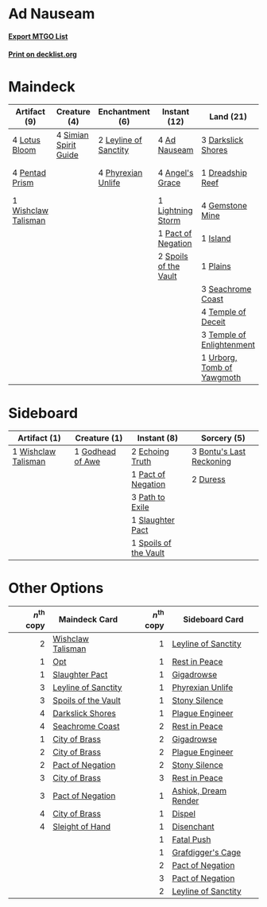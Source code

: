 # Ad Nauseam

#### [Export MTGO List](../collection/Ad%20Nauseam/Ad%20Nauseam.txt)
#### [Print on decklist.org](http://decklist.org/?deckmain=4%09Ad%20Nauseam%0A4%09Angel's%20Grace%0A3%09Darkslick%20Shores%0A1%09Dreadship%20Reef%0A4%09Gemstone%20Mine%0A1%09Island%0A1%09Jace,%20Wielder%20of%20Mysteries%0A2%09Leyline%20of%20Sanctity%0A1%09Lightning%20Storm%0A4%09Lotus%20Bloom%0A1%09Pact%20of%20Negation%0A4%09Pentad%20Prism%0A4%09Phyrexian%20Unlife%0A1%09Plains%0A3%09Seachrome%20Coast%0A4%09Serum%20Visions%0A4%09Simian%20Spirit%20Guide%0A3%09Sleight%20of%20Hand%0A2%09Spoils%20of%20the%20Vault%0A4%09Temple%20of%20Deceit%0A3%09Temple%20of%20Enlightenment%0A1%09Urborg,%20Tomb%20of%20Yawgmoth%0A1%09Wishclaw%20Talisman&deckside=3%09Bontu's%20Last%20Reckoning%0A2%09Duress%0A2%09Echoing%20Truth%0A1%09Godhead%20of%20Awe%0A1%09Pact%20of%20Negation%0A3%09Path%20to%20Exile%0A1%09Slaughter%20Pact%0A1%09Spoils%20of%20the%20Vault%0A1%09Wishclaw%20Talisman)
# Maindeck

|                                         Artifact (9)                                         |                                          Creature (4)                                          |                                        Enchantment (6)                                         |                                         Instant (12)                                          |                                              Land (21)                                              |                                           Planeswalker (1)                                            |                                        Sorcery (7)                                        |
|----------------------------------------------------------------------------------------------|------------------------------------------------------------------------------------------------|------------------------------------------------------------------------------------------------|-----------------------------------------------------------------------------------------------|-----------------------------------------------------------------------------------------------------|-------------------------------------------------------------------------------------------------------|-------------------------------------------------------------------------------------------|
|4 [Lotus Bloom](http://gatherer.wizards.com/Pages/Card/Details.aspx?multiverseid=370562)      |4 [Simian Spirit Guide](http://gatherer.wizards.com/Pages/Card/Details.aspx?multiverseid=442137)|2 [Leyline of Sanctity](http://gatherer.wizards.com/Pages/Card/Details.aspx?multiverseid=204993)|4 [Ad Nauseam](http://gatherer.wizards.com/Pages/Card/Details.aspx?multiverseid=174915)        |3 [Darkslick Shores](http://gatherer.wizards.com/Pages/Card/Details.aspx?multiverseid=209400)        |1 [Jace, Wielder of Mysteries](http://gatherer.wizards.com/Pages/Card/Details.aspx?multiverseid=460981)|4 [Serum Visions](http://gatherer.wizards.com/Pages/Card/Details.aspx?multiverseid=50145)  |
|4 [Pentad Prism](http://gatherer.wizards.com/Pages/Card/Details.aspx?multiverseid=72860)      |                                                                                                |4 [Phyrexian Unlife](http://gatherer.wizards.com/Pages/Card/Details.aspx?multiverseid=218058)   |4 [Angel's Grace](http://gatherer.wizards.com/Pages/Card/Details.aspx?multiverseid=370545)     |1 [Dreadship Reef](http://gatherer.wizards.com/Pages/Card/Details.aspx?multiverseid=420910)          |                                                                                                       |3 [Sleight of Hand](http://gatherer.wizards.com/Pages/Card/Details.aspx?multiverseid=25557)|
|1 [Wishclaw Talisman](http://gatherer.wizards.com/Pages/Card/Details.aspx?multiverseid=473072)|                                                                                                |                                                                                                |1 [Lightning Storm](http://gatherer.wizards.com/Pages/Card/Details.aspx?multiverseid=121495)   |4 [Gemstone Mine](http://gatherer.wizards.com/Pages/Card/Details.aspx?multiverseid=109761)           |                                                                                                       |                                                                                           |
|                                                                                              |                                                                                                |                                                                                                |1 [Pact of Negation](http://gatherer.wizards.com/Pages/Card/Details.aspx?multiverseid=442057)  |1 [Island](http://gatherer.wizards.com/Pages/Card/Details.aspx?multiverseid=439857)                  |                                                                                                       |                                                                                           |
|                                                                                              |                                                                                                |                                                                                                |2 [Spoils of the Vault](http://gatherer.wizards.com/Pages/Card/Details.aspx?multiverseid=46572)|1 [Plains](http://gatherer.wizards.com/Pages/Card/Details.aspx?multiverseid=439856)                  |                                                                                                       |                                                                                           |
|                                                                                              |                                                                                                |                                                                                                |                                                                                               |3 [Seachrome Coast](http://gatherer.wizards.com/Pages/Card/Details.aspx?multiverseid=209399)         |                                                                                                       |                                                                                           |
|                                                                                              |                                                                                                |                                                                                                |                                                                                               |4 [Temple of Deceit](http://gatherer.wizards.com/Pages/Card/Details.aspx?multiverseid=373734)        |                                                                                                       |                                                                                           |
|                                                                                              |                                                                                                |                                                                                                |                                                                                               |3 [Temple of Enlightenment](http://gatherer.wizards.com/Pages/Card/Details.aspx?multiverseid=378535) |                                                                                                       |                                                                                           |
|                                                                                              |                                                                                                |                                                                                                |                                                                                               |1 [Urborg, Tomb of Yawgmoth](http://gatherer.wizards.com/Pages/Card/Details.aspx?multiverseid=383425)|                                                                                                       |                                                                                           |


# Sideboard

|                                         Artifact (1)                                         |                                       Creature (1)                                        |                                          Instant (8)                                          |                                            Sorcery (5)                                            |
|----------------------------------------------------------------------------------------------|-------------------------------------------------------------------------------------------|-----------------------------------------------------------------------------------------------|---------------------------------------------------------------------------------------------------|
|1 [Wishclaw Talisman](http://gatherer.wizards.com/Pages/Card/Details.aspx?multiverseid=473072)|1 [Godhead of Awe](http://gatherer.wizards.com/Pages/Card/Details.aspx?multiverseid=142019)|2 [Echoing Truth](http://gatherer.wizards.com/Pages/Card/Details.aspx?multiverseid=405212)     |3 [Bontu's Last Reckoning](http://gatherer.wizards.com/Pages/Card/Details.aspx?multiverseid=430749)|
|                                                                                              |                                                                                           |1 [Pact of Negation](http://gatherer.wizards.com/Pages/Card/Details.aspx?multiverseid=442057)  |2 [Duress](http://gatherer.wizards.com/Pages/Card/Details.aspx?multiverseid=14557)                 |
|                                                                                              |                                                                                           |3 [Path to Exile](http://gatherer.wizards.com/Pages/Card/Details.aspx?multiverseid=220511)     |                                                                                                   |
|                                                                                              |                                                                                           |1 [Slaughter Pact](http://gatherer.wizards.com/Pages/Card/Details.aspx?multiverseid=130704)    |                                                                                                   |
|                                                                                              |                                                                                           |1 [Spoils of the Vault](http://gatherer.wizards.com/Pages/Card/Details.aspx?multiverseid=46572)|                                                                                                   |


# Other Options

|*n*<sup>th</sup> copy|                                        Maindeck Card                                         |*n*<sup>th</sup> copy|                                        Sideboard Card                                         |
|--------------------:|----------------------------------------------------------------------------------------------|--------------------:|-----------------------------------------------------------------------------------------------|
|                    2|[Wishclaw Talisman](http://gatherer.wizards.com/Pages/Card/Details.aspx?multiverseid=473072)  |                    1|[Leyline of Sanctity](http://gatherer.wizards.com/Pages/Card/Details.aspx?multiverseid=204993) |
|                    1|[Opt](http://gatherer.wizards.com/Pages/Card/Details.aspx?multiverseid=442948)                |                    1|[Rest in Peace](http://gatherer.wizards.com/Pages/Card/Details.aspx?multiverseid=442021)       |
|                    1|[Slaughter Pact](http://gatherer.wizards.com/Pages/Card/Details.aspx?multiverseid=130704)     |                    1|[Gigadrowse](http://gatherer.wizards.com/Pages/Card/Details.aspx?multiverseid=96864)           |
|                    3|[Leyline of Sanctity](http://gatherer.wizards.com/Pages/Card/Details.aspx?multiverseid=204993)|                    1|[Phyrexian Unlife](http://gatherer.wizards.com/Pages/Card/Details.aspx?multiverseid=218058)    |
|                    3|[Spoils of the Vault](http://gatherer.wizards.com/Pages/Card/Details.aspx?multiverseid=46572) |                    1|[Stony Silence](http://gatherer.wizards.com/Pages/Card/Details.aspx?multiverseid=247425)       |
|                    4|[Darkslick Shores](http://gatherer.wizards.com/Pages/Card/Details.aspx?multiverseid=209400)   |                    1|[Plague Engineer](http://gatherer.wizards.com/Pages/Card/Details.aspx?multiverseid=464049)     |
|                    4|[Seachrome Coast](http://gatherer.wizards.com/Pages/Card/Details.aspx?multiverseid=209399)    |                    2|[Rest in Peace](http://gatherer.wizards.com/Pages/Card/Details.aspx?multiverseid=442021)       |
|                    1|[City of Brass](http://gatherer.wizards.com/Pages/Card/Details.aspx?multiverseid=4178)        |                    2|[Gigadrowse](http://gatherer.wizards.com/Pages/Card/Details.aspx?multiverseid=96864)           |
|                    2|[City of Brass](http://gatherer.wizards.com/Pages/Card/Details.aspx?multiverseid=4178)        |                    2|[Plague Engineer](http://gatherer.wizards.com/Pages/Card/Details.aspx?multiverseid=464049)     |
|                    2|[Pact of Negation](http://gatherer.wizards.com/Pages/Card/Details.aspx?multiverseid=442057)   |                    2|[Stony Silence](http://gatherer.wizards.com/Pages/Card/Details.aspx?multiverseid=247425)       |
|                    3|[City of Brass](http://gatherer.wizards.com/Pages/Card/Details.aspx?multiverseid=4178)        |                    3|[Rest in Peace](http://gatherer.wizards.com/Pages/Card/Details.aspx?multiverseid=442021)       |
|                    3|[Pact of Negation](http://gatherer.wizards.com/Pages/Card/Details.aspx?multiverseid=442057)   |                    1|[Ashiok, Dream Render](http://gatherer.wizards.com/Pages/Card/Details.aspx?multiverseid=461155)|
|                    4|[City of Brass](http://gatherer.wizards.com/Pages/Card/Details.aspx?multiverseid=4178)        |                    1|[Dispel](http://gatherer.wizards.com/Pages/Card/Details.aspx?multiverseid=401858)              |
|                    4|[Sleight of Hand](http://gatherer.wizards.com/Pages/Card/Details.aspx?multiverseid=25557)     |                    1|[Disenchant](http://gatherer.wizards.com/Pages/Card/Details.aspx?multiverseid=847)             |
|                     |                                                                                              |                    1|[Fatal Push](http://gatherer.wizards.com/Pages/Card/Details.aspx?multiverseid=423724)          |
|                     |                                                                                              |                    1|[Grafdigger's Cage](http://gatherer.wizards.com/Pages/Card/Details.aspx?multiverseid=278452)   |
|                     |                                                                                              |                    2|[Pact of Negation](http://gatherer.wizards.com/Pages/Card/Details.aspx?multiverseid=442057)    |
|                     |                                                                                              |                    3|[Pact of Negation](http://gatherer.wizards.com/Pages/Card/Details.aspx?multiverseid=442057)    |
|                     |                                                                                              |                    2|[Leyline of Sanctity](http://gatherer.wizards.com/Pages/Card/Details.aspx?multiverseid=204993) |

